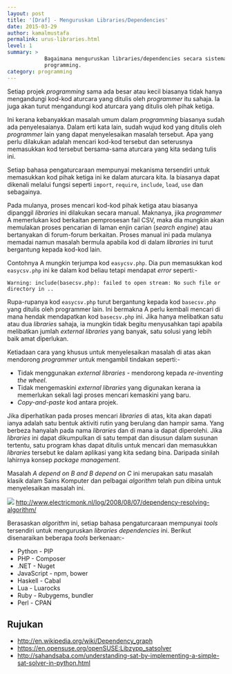 ```yaml
---
layout: post
title: '[Draf] - Menguruskan Libraries/Dependencies'
date: 2015-03-29
author: kamalmustafa
permalink: urus-libraries.html
level: 1
summary: >
            Bagaimana menguruskan libraries/dependencies secara sistematik dalam projek
            programming.
category: programming
---
```


Setiap projek *programming* sama ada besar atau kecil biasanya tidak hanya mengandungi kod-kod
aturcara yang ditulis oleh *programmer* itu sahaja. Ia juga akan turut mengandungi kod aturcara
yang ditulis oleh pihak ketiga.

Ini kerana kebanyakkan masalah umum dalam *programming* biasanya sudah ada penyelesaianya. Dalam
erti kata lain, sudah wujud kod yang ditulis oleh *programmer* lain yang dapat menyelesaikan
masalah tersebut. Apa yang perlu dilakukan adalah mencari kod-kod tersebut dan seterusnya memasukkan
kod tersebut bersama-sama aturcara yang kita sedang tulis ini.

<!--more-->

Setiap bahasa pengaturcaraan mempunyai mekanisma tersendiri untuk memasukkan kod pihak ketiga ini ke dalam
aturcara kita. Ia biasanya dapat dikenali melalui fungsi seperti `import`, `require`, `include`, `load`,
`use` dan sebagainya.

Pada mulanya, proses mencari kod-kod pihak ketiga atau biasanya dipanggil *libraries* ini dilakukan secara
manual. Maknanya, jika *programmer* A memerlukan kod berkaitan pemprosesan fail CSV, maka dia mungkin akan
memulakan proses pencarian di laman enjin carian (*search engine*) atau bertanyakan di forum-forum berkaitan.
Proses manual ini pada mulanya memadai namun masalah bermula apabila kod di dalam *libraries* ini turut
bergantung kepada kod-kod lain.

Contohnya A mungkin terjumpa kod `easycsv.php`. Dia pun memasukkan kod `easycsv.php` ini ke dalam kod beliau
tetapi mendapat *error* seperti:-

    Warning: include(basecsv.php): failed to open stream: No such file or directory in ..

Rupa-rupanya kod `easycsv.php` turut bergantung kepada kod `basecsv.php` yang ditulis oleh programmer lain.
Ini bermakna A perlu kembali mencari di mana hendak mendapatkan kod `basecsv.php` ini. Jika hanya melibatkan
satu atau dua *libraries* sahaja, ia mungkin tidak begitu menyusahkan tapi apabila melibatkan jumlah *external
libraries* yang banyak, satu solusi yang lebih baik amat diperlukan.

Ketiadaan cara yang khusus untuk menyelesaikan masalah di atas akan mendorong *programmer* untuk mengambil
tindakan seperti:-

* Tidak menggunakan *external libraries* - mendorong kepada *re-inventing the wheel*.
* Tidak mengemaskini *external libraries* yang digunakan kerana ia memerlukan sekali lagi proses mencari kemaskini
yang baru.
* *Copy-and-paste* kod antara projek.

Jika diperhatikan pada proses mencari *libraries* di atas, kita akan dapati ianya adalah satu bentuk aktiviti rutin yang berulang dan hampir sama. Yang berbeza hanyalah pada nama *libraries* dan di mana ia dapat diperolehi. Jika *libraries* ini dapat dikumpulkan di satu tempat dan disusun dalam susunan tertentu, satu program khas dapat ditulis untuk mencari dan memasukkan *libraries* tersebut ke dalam aplikasi yang kita sedang bina. Daripada sinilah lahirnya konsep *package management*. 

Masalah *A depend on B and B depend on C* ini merupakan satu masalah klasik dalam Sains Komputer dan pelbagai
*algorithm* telah pun dibina untuk menyelesaikan masalah ini.

<img src="http://i.imgur.com/8tz9TBH.png" class="img-displayed"></img>
<span class="img-caption">http://www.electricmonk.nl/log/2008/08/07/dependency-resolving-algorithm/</span>

Berasaskan *algorithm* ini, setiap bahasa pengaturcaraan mempunyai *tools* tersendiri untuk menguruskan *libraries
dependencies* ini. Berikut disenaraikan beberapa *tools* berkenaan:-

* Python - PIP
* PHP - Composer
* .NET - Nuget
* JavaScript - npm, bower
* Haskell - Cabal
* Lua - Luarocks
* Ruby - Rubygems, bundler
* Perl - CPAN


## Rujukan
* http://en.wikipedia.org/wiki/Dependency_graph
* https://en.opensuse.org/openSUSE:Libzypp_satsolver
* http://sahandsaba.com/understanding-sat-by-implementing-a-simple-sat-solver-in-python.html
